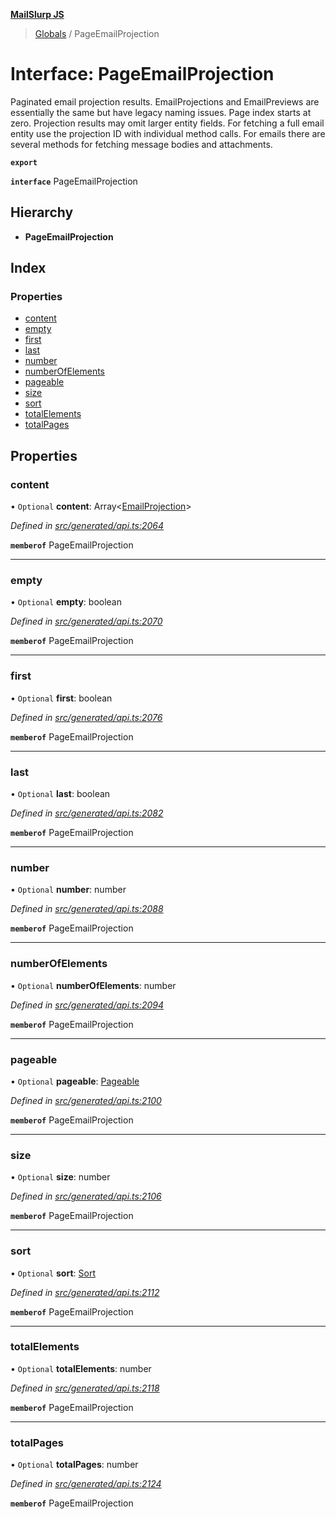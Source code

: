 **[MailSlurp JS](../README.md)**

> [Globals](../README.md) / PageEmailProjection

# Interface: PageEmailProjection

Paginated email projection results. EmailProjections and EmailPreviews are essentially the same but have legacy naming issues. Page index starts at zero. Projection results may omit larger entity fields. For fetching a full email entity use the projection ID with individual method calls. For emails there are several methods for fetching message bodies and attachments.

**`export`** 

**`interface`** PageEmailProjection

## Hierarchy

* **PageEmailProjection**

## Index

### Properties

* [content](pageemailprojection.md#content)
* [empty](pageemailprojection.md#empty)
* [first](pageemailprojection.md#first)
* [last](pageemailprojection.md#last)
* [number](pageemailprojection.md#number)
* [numberOfElements](pageemailprojection.md#numberofelements)
* [pageable](pageemailprojection.md#pageable)
* [size](pageemailprojection.md#size)
* [sort](pageemailprojection.md#sort)
* [totalElements](pageemailprojection.md#totalelements)
* [totalPages](pageemailprojection.md#totalpages)

## Properties

### content

• `Optional` **content**: Array\<[EmailProjection](emailprojection.md)>

*Defined in [src/generated/api.ts:2064](https://github.com/mailslurp/mailslurp-client/blob/36fa2ad/src/generated/api.ts#L2064)*

**`memberof`** PageEmailProjection

___

### empty

• `Optional` **empty**: boolean

*Defined in [src/generated/api.ts:2070](https://github.com/mailslurp/mailslurp-client/blob/36fa2ad/src/generated/api.ts#L2070)*

**`memberof`** PageEmailProjection

___

### first

• `Optional` **first**: boolean

*Defined in [src/generated/api.ts:2076](https://github.com/mailslurp/mailslurp-client/blob/36fa2ad/src/generated/api.ts#L2076)*

**`memberof`** PageEmailProjection

___

### last

• `Optional` **last**: boolean

*Defined in [src/generated/api.ts:2082](https://github.com/mailslurp/mailslurp-client/blob/36fa2ad/src/generated/api.ts#L2082)*

**`memberof`** PageEmailProjection

___

### number

• `Optional` **number**: number

*Defined in [src/generated/api.ts:2088](https://github.com/mailslurp/mailslurp-client/blob/36fa2ad/src/generated/api.ts#L2088)*

**`memberof`** PageEmailProjection

___

### numberOfElements

• `Optional` **numberOfElements**: number

*Defined in [src/generated/api.ts:2094](https://github.com/mailslurp/mailslurp-client/blob/36fa2ad/src/generated/api.ts#L2094)*

**`memberof`** PageEmailProjection

___

### pageable

• `Optional` **pageable**: [Pageable](pageable.md)

*Defined in [src/generated/api.ts:2100](https://github.com/mailslurp/mailslurp-client/blob/36fa2ad/src/generated/api.ts#L2100)*

**`memberof`** PageEmailProjection

___

### size

• `Optional` **size**: number

*Defined in [src/generated/api.ts:2106](https://github.com/mailslurp/mailslurp-client/blob/36fa2ad/src/generated/api.ts#L2106)*

**`memberof`** PageEmailProjection

___

### sort

• `Optional` **sort**: [Sort](sort.md)

*Defined in [src/generated/api.ts:2112](https://github.com/mailslurp/mailslurp-client/blob/36fa2ad/src/generated/api.ts#L2112)*

**`memberof`** PageEmailProjection

___

### totalElements

• `Optional` **totalElements**: number

*Defined in [src/generated/api.ts:2118](https://github.com/mailslurp/mailslurp-client/blob/36fa2ad/src/generated/api.ts#L2118)*

**`memberof`** PageEmailProjection

___

### totalPages

• `Optional` **totalPages**: number

*Defined in [src/generated/api.ts:2124](https://github.com/mailslurp/mailslurp-client/blob/36fa2ad/src/generated/api.ts#L2124)*

**`memberof`** PageEmailProjection
